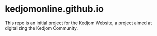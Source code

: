 # kedjomonline.github.io
This repo is an initial project for the Kedjom Website, a project aimed at digitalizing the Kedjom Community.
